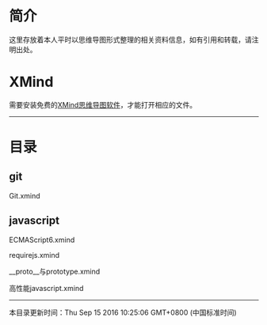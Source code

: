 
# 简介

这里存放着本人平时以思维导图形式整理的相关资料信息，如有引用和转载，请注明出处。

# XMind

需要安装免费的[XMind思维导图软件](http://www.xmindchina.net/)，才能打开相应的文件。

----------

# 目录

## git ##

Git.xmind

## javascript ##

ECMAScript6.xmind

requirejs.xmind

__proto__与prototype.xmind

高性能javascript.xmind

----------
本目录更新时间：Thu Sep 15 2016 10:25:06 GMT+0800 (中国标准时间)
